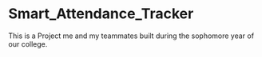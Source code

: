 # Smart_Attendance_Tracker
This is a Project me and my teammates built during the sophomore year of our college. 
